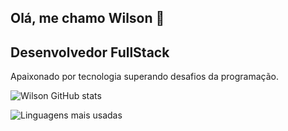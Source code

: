 ## Olá, me chamo Wilson 👋

## Desenvolvedor FullStack

Apaixonado por tecnologia superando desafios da programação. 

![Wilson GitHub stats](https://github-readme-stats.vercel.app/api?username=wilsonmegax&show_icons=true&theme=dracula)

![Linguagens mais usadas](https://github-readme-stats.vercel.app/api/top-langs/?username=wilsonmegax&hide_progress=true)



